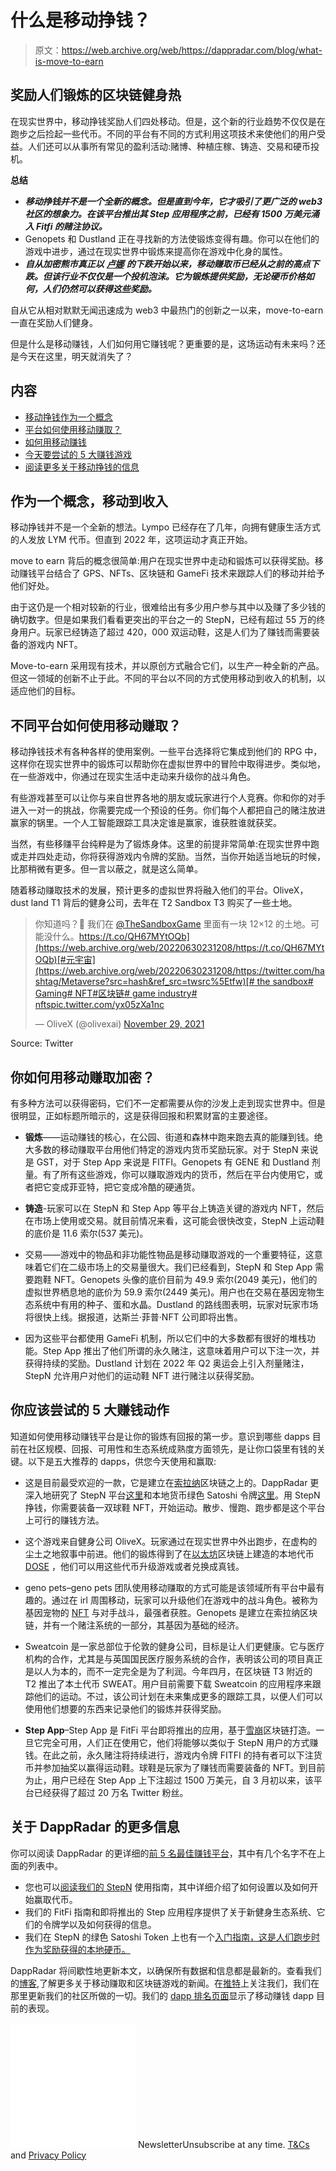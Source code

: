 # 什么是移动挣钱？

> 原文：<https://web.archive.org/web/https://dappradar.com/blog/what-is-move-to-earn>

## 奖励人们锻炼的区块链健身热

在现实世界中，移动挣钱奖励人们四处移动。但是，这个新的行业趋势不仅仅是在跑步之后捡起一些代币。不同的平台有不同的方式利用这项技术来使他们的用户受益。人们还可以从事所有常见的盈利活动:赌博、种植庄稼、铸造、交易和硬币投机。

**总结**

*   ***移动挣钱并不是一个全新的概念。但是直到今年，它才吸引了更广泛的 web3 社区的想象力。在该平台推出其 Step 应用程序之前，已经有 1500 万美元涌入 Fitfi 的赌注协议。***
*   Genopets 和 Dustland 正在寻找新的方法使锻炼变得有趣。你可以在他们的游戏中进步，通过在现实世界中锻炼来提高你在游戏中化身的属性。
*   ***自从加密熊市真正以*** [***卢娜***](https://web.archive.org/web/20220630231208/https://dappradar.com/blog/crypto-lending-suffers-amidst-bear-market-terra-ust-debacle) ***的下跌开始以来，移动赚取币已经从之前的高点下跌。但该行业不仅仅是一个投机泡沫。它为锻炼提供奖励，无论硬币价格如何，人们仍然可以获得这些奖励。***

自从它从相对默默无闻迅速成为 web3 中最热门的创新之一以来，move-to-earn 一直在奖励人们健身。

但是什么是移动赚钱，人们如何用它赚钱呢？更重要的是，这场运动有未来吗？还是今天在这里，明天就消失了？

## 内容

*   [移动挣钱作为一个概念](https://web.archive.org/web/20220630231208/https://dappradar.com/blog/what-is-move-to-earn/#move-concept)
*   [平台如何使用移动赚取？](https://web.archive.org/web/20220630231208/https://dappradar.com/blog/what-is-move-to-earn/#different-platforms)
*   [如何用移动赚钱](https://web.archive.org/web/20220630231208/https://dappradar.com/blog/what-is-move-to-earn/#earn-crypto)
*   [今天要尝试的 5 大赚钱游戏](https://web.archive.org/web/20220630231208/https://dappradar.com/blog/what-is-move-to-earn/#top-5)
*   [阅读更多关于移动挣钱的信息](https://web.archive.org/web/20220630231208/https://dappradar.com/blog/what-is-move-to-earn/#read-more)

## 作为一个概念，移动到收入

移动挣钱并不是一个全新的想法。Lympo 已经存在了几年，向拥有健康生活方式的人发放 LYM 代币。但直到 2022 年，这项运动才真正开始。

move to earn 背后的概念很简单:用户在现实世界中走动和锻炼可以获得奖励。移动赚钱平台结合了 GPS、NFTs、区块链和 GameFi 技术来跟踪人们的移动并给予他们好处。

由于这仍是一个相对较新的行业，很难给出有多少用户参与其中以及赚了多少钱的确切数字。但是如果我们看看更突出的平台之一的 StepN，已经有超过 55 万的终身用户。玩家已经铸造了超过 420，000 双运动鞋，这是人们为了赚钱而需要装备的游戏内 NFT。

Move-to-earn 采用现有技术，并以原创方式融合它们，以生产一种全新的产品。但这一领域的创新不止于此。不同的平台以不同的方式使用移动到收入的机制，以适应他们的目标。

## 不同平台如何使用移动赚取？

移动挣钱技术有各种各样的使用案例。一些平台选择将它集成到他们的 RPG 中，这样你在现实世界中的锻炼可以帮助你在虚拟世界中的冒险中取得进步。类似地，在一些游戏中，你通过在现实生活中走动来升级你的战斗角色。

有些游戏甚至可以让你与来自世界各地的朋友或玩家进行个人竞赛。你和你的对手进入一对一的挑战，你需要完成一个预设的任务。你们每个人都把自己的赌注放进赢家的锅里。一个人工智能跟踪工具决定谁是赢家，谁获胜谁就获奖。

当然，有些移赚平台纯粹是为了锻炼身体。这里的前提非常简单:在现实世界中跑或走并四处走动，你将获得游戏内令牌的奖励。当然，当你开始适当地玩的时候，比那稍微有更多。但一言以蔽之，就是这么简单。

随着移动赚取技术的发展，预计更多的虚拟世界将融入他们的平台。OliveX，dust land T1 背后的健身公司，去年在 T2 Sandbox T3 购买了一些土地。

> 你知道吗？👀
> 我们在 [@TheSandboxGame](https://web.archive.org/web/20220630231208/https://twitter.com/TheSandboxGame?ref_src=twsrc%5Etfw) 里面有一块 12×12 的土地。可能没什么。[https://t.co/QH67MYtOQb](https://web.archive.org/web/20220630231208/https://t.co/QH67MYtOQb)[#元宇宙](https://web.archive.org/web/20220630231208/https://twitter.com/hashtag/Metaverse?src=hash&ref_src=twsrc%5Etfw)[# the sandbox](https://web.archive.org/web/20220630231208/https://twitter.com/hashtag/TheSandbox?src=hash&ref_src=twsrc%5Etfw)[# Gaming](https://web.archive.org/web/20220630231208/https://twitter.com/hashtag/Gaming?src=hash&ref_src=twsrc%5Etfw)[# NFT](https://web.archive.org/web/20220630231208/https://twitter.com/hashtag/nft?src=hash&ref_src=twsrc%5Etfw)[#区块链](https://web.archive.org/web/20220630231208/https://twitter.com/hashtag/blockchain?src=hash&ref_src=twsrc%5Etfw)[# game industry](https://web.archive.org/web/20220630231208/https://twitter.com/hashtag/gamesindustry?src=hash&ref_src=twsrc%5Etfw)[# nfts](https://web.archive.org/web/20220630231208/https://twitter.com/hashtag/nfts?src=hash&ref_src=twsrc%5Etfw)[pic.twitter.com/yx05zXa1nc](https://web.archive.org/web/20220630231208/https://t.co/yx05zXa1nc)
> 
> — OliveX (@olivexai) [November 29, 2021](https://web.archive.org/web/20220630231208/https://twitter.com/olivexai/status/1465210869860556800?ref_src=twsrc%5Etfw)

Source: Twitter

## 你如何用移动赚取加密？

有多种方法可以获得密码，它们不一定都需要从你的沙发上走到现实世界中。但是很明显，正如标题所暗示的，这是获得回报和积累财富的主要途径。

*   **锻炼**——运动赚钱的核心，在公园、街道和森林中跑来跑去真的能赚到钱。绝大多数的移动赚取平台用他们特定的游戏内货币奖励玩家。对于 StepN 来说是 GST，对于 Step App 来说是 FITFI。Genopets 有 GENE 和 Dustland 剂量。有了所有这些游戏，你可以赚取游戏内的货币，然后在平台内使用它，或者把它变成菲亚特，把它变成冷酷的硬通货。

*   **铸造**-玩家可以在 StepN 和 Step App 等平台上铸造关键的游戏内 NFT，然后在市场上使用或交易。就目前情况来看，这可能会很快改变，StepN 上运动鞋的底价是 11.6 索尔(537 美元)。

*   交易——游戏中的物品和非功能性物品是移动赚取游戏的一个重要特征，这意味着它们在二级市场上的交易量很大。我们已经看到，StepN 和 Step App 需要跑鞋 NFT。Genopets 头像的底价目前为 49.9 索尔(2049 美元)，他们的虚拟世界栖息地的底价为 59.9 索尔(2449 美元)。用户也在交易在基因宠物生态系统中有用的种子、蛋和水晶。Dustland 的路线图表明，玩家对玩家市场将很快上线。据报道，达斯兰·菲普·NFT 公司即将出售。

*   因为这些平台都使用 GameFi 机制，所以它们中的大多数都有很好的堆栈功能。Step App 推出了他们所谓的永久赌注，这意味着用户可以下注一次，并获得持续的奖励。Dustland 计划在 2022 年 Q2 奥运会上引入剂量赌注，StepN 允许用户对他们的运动鞋 NFT 进行赌注以获得奖励。

## 你应该尝试的 5 大赚钱动作

知道如何使用移动赚钱平台是让你的锻炼有回报的第一步。意识到哪些 dapps 目前在社区规模、回报、可用性和生态系统成熟度方面领先，是让你口袋里有钱的关键。以下是五大推荐的 dapps，供您今天使用和赢取:

*   这是目前最受欢迎的一款，它是建立在[索拉纳](https://web.archive.org/web/20220630231208/https://dappradar.com/rankings/protocol/solana)区块链之上的。DappRadar 更深入地研究了 StepN 平台[这里](https://web.archive.org/web/20220630231208/https://dappradar.com/blog/how-to-get-crypto-on-move-to-earn-platform-stepn)和本地货币绿色 Satoshi 令牌[这里](https://web.archive.org/web/20220630231208/https://dappradar.com/blog/what-are-green-satoshi-tokens-stepn-native-currency)。用 StepN 挣钱，你需要装备一双球鞋 NFT，开始运动。散步、慢跑、跑步都是这个平台上可行的赚钱方法。

*   这个游戏来自健身公司 OliveX。玩家通过在现实世界中外出跑步，在虚构的尘土之地叙事中前进。他们的锻炼得到了在[以太坊](https://web.archive.org/web/20220630231208/https://dappradar.com/rankings/protocol/ethereum)区块链上建造的本地代币 [DOSE](https://web.archive.org/web/20220630231208/https://dappradar.com/hub/token/eth/DOSE?from=0xb31ef9e52d94d4120eb44fe1ddfde5b4654a6515) ，他们可以用这些代币升级游戏或者兑换成真钱。

*   geno pets–geno pets 团队使用移动赚取的方式可能是该领域所有平台中最有趣的。通过在 irl 周围移动，玩家可以升级他们在游戏中的战斗角色。被称为基因宠物的 [NFT](https://web.archive.org/web/20220630231208/https://dappradar.com/nft) 与对手战斗，最强者获胜。Genopets 是建立在索拉纳区块链，并有一个赌注系统的一部分，其基因为基础的经济。

*   Sweatcoin 是一家总部位于伦敦的健身公司，目标是让人们更健康。它与医疗机构的合作，尤其是与英国国民医疗服务系统的合作，表明该公司的项目真正是以人为本的，而不一定完全是为了利润。今年四月，在区块链 T3 附近的 T2 推出了本土代币 SWEAT。用户目前需要下载 Sweatcoin 的应用程序来跟踪他们的运动。不过，该公司计划在未来集成更多的跟踪工具，以便人们可以使用他们想要的东西来记录他们的锻炼并获得奖励。

*   **Step App**–Step App 是 FitFi 平台即将推出的应用，基于[雪崩](https://web.archive.org/web/20220630231208/https://dappradar.com/rankings/protocol/avalanche)区块链打造。一旦它完全可用，人们正在使用它，他们将能够以类似于 StepN 用户的方式赚钱。在此之前，永久赌注将持续进行，游戏内令牌 FITFI 的持有者可以下注货币并参加抽奖以赢得运动鞋。球鞋是玩家为了赚钱而需要装备的 NFT。到目前为止，用户已经在 Step App 上下注超过 1500 万美元，自 3 月初以来，该平台已经获得了超过 20 万名 Twitter 粉丝。

## 关于 DappRadar 的更多信息

你可以阅读 DappRadar 的更详细的[前 5 名最佳赚钱平台](https://web.archive.org/web/20220630231208/https://dappradar.com/blog/top-5-best-move-to-earn-platforms-to-earn-crypto-this-summer)，其中有几个名字不在上面的列表中。

*   您也可以[阅读我们的 StepN](https://web.archive.org/web/20220630231208/https://dappradar.com/blog/how-to-get-crypto-on-move-to-earn-platform-stepn) 使用指南，其中详细介绍了如何设置以及如何开始赢取代币。
*   我们的 FitFi 指南和即将推出的 Step 应用程序提供了关于新健身生态系统、它们的令牌学以及如何获得的信息。
*   我们在 StepN 的绿色 Satoshi Token 上也有一个[入门指南，这是人们跑步时作为奖励获得的本地硬币。](https://web.archive.org/web/20220630231208/https://dappradar.com/blog/what-are-green-satoshi-tokens-stepn-native-currency)

DappRadar 将间歇性地更新本文，以确保所有数据和信息都是最新的。查看我们的[博客](https://web.archive.org/web/20220630231208/https://dappradar.com/blog/),了解更多关于移动赚取和区块链游戏的新闻。在[推特](https://web.archive.org/web/20220630231208/https://twitter.com/DappRadar)上关注我们，我们在那里更新我们的社区所做的一切。我们的 [dapp 排名页面](https://web.archive.org/web/20220630231208/https://dappradar.com/rankings/category/social)显示了移动赚钱 dapp 目前的表现。

![](img/6d5a4a2d609c56e1a5771717e54ba759.png) NewsletterUnsubscribe at any time. [T&Cs](https://web.archive.org/web/20220630231208/https://dappradar.com/terms) and [Privacy Policy](https://web.archive.org/web/20220630231208/https://dappradar.com/privacy-policy)